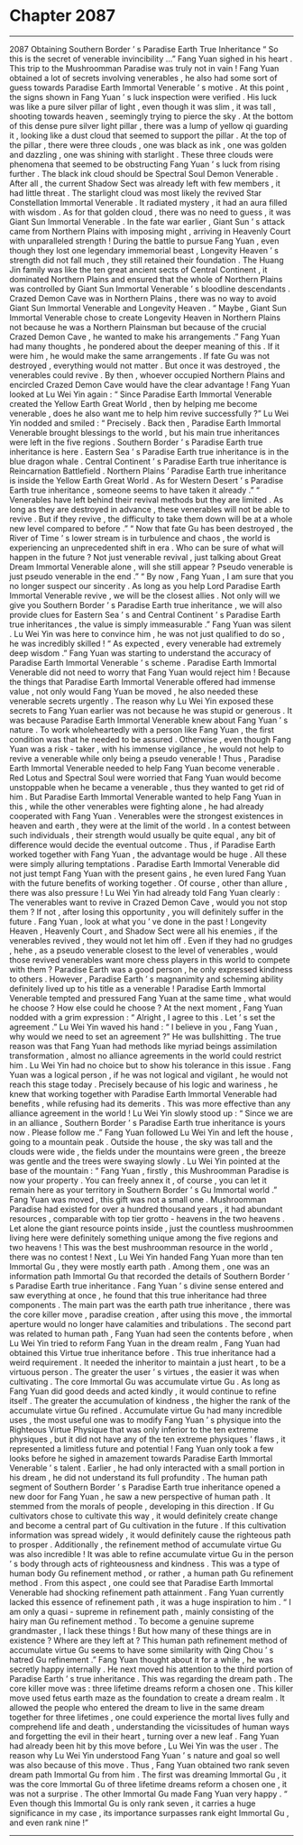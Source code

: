 
# Chapter 2087


---

2087 Obtaining Southern Border ’ s Paradise Earth True Inheritance
“ So this is the secret of venerable invincibility …” Fang Yuan sighed in his heart .
This trip to the Mushroomman Paradise was truly not in vain !
Fang Yuan obtained a lot of secrets involving venerables , he also had some sort of guess towards Paradise Earth Immortal Venerable ’ s motive .
At this point , the signs shown in Fang Yuan ’ s luck inspection were verified .
His luck was like a pure silver pillar of light , even though it was slim , it was tall , shooting towards heaven , seemingly trying to pierce the sky .
At the bottom of this dense pure silver light pillar , there was a lump of yellow qi guarding it , looking like a dust cloud that seemed to support the pillar .
At the top of the pillar , there were three clouds , one was black as ink , one was golden and dazzling , one was shining with starlight .
These three clouds were phenomena that seemed to be obstructing Fang Yuan ’ s luck from rising further .
The black ink cloud should be Spectral Soul Demon Venerable . After all , the current Shadow Sect was already left with few members , it had little threat .
The starlight cloud was most likely the revived Star Constellation Immortal Venerable . It radiated mystery , it had an aura filled with wisdom .
As for that golden cloud , there was no need to guess , it was Giant Sun Immortal Venerable . In the fate war earlier , Giant Sun ’ s attack came from Northern Plains with imposing might , arriving in Heavenly Court with unparalleled strength !
During the battle to pursue Fang Yuan , even though they lost one legendary immemorial beast , Longevity Heaven ’ s strength did not fall much , they still retained their foundation . The Huang Jin family was like the ten great ancient sects of Central Continent , it dominated Northern Plains and ensured that the whole of Northern Plains was controlled by Giant Sun Immortal Venerable ’ s bloodline descendants .
Crazed Demon Cave was in Northern Plains , there was no way to avoid Giant Sun Immortal Venerable and Longevity Heaven .
“ Maybe , Giant Sun Immortal Venerable chose to create Longevity Heaven in Northern Plains not because he was a Northern Plainsman but because of the crucial Crazed Demon Cave , he wanted to make his arrangements .”
Fang Yuan had many thoughts , he pondered about the deeper meaning of this .
If it were him , he would make the same arrangements .
If fate Gu was not destroyed , everything would not matter . But once it was destroyed , the venerables could revive . By then , whoever occupied Northern Plains and encircled Crazed Demon Cave would have the clear advantage !
Fang Yuan looked at Lu Wei Yin again : “ Since Paradise Earth Immortal Venerable created the Yellow Earth Great World , then by helping me become venerable , does he also want me to help him revive successfully ?”
Lu Wei Yin nodded and smiled : “ Precisely . Back then , Paradise Earth Immortal Venerable brought blessings to the world , but his main true inheritances were left in the five regions . Southern Border ’ s Paradise Earth true inheritance is here . Eastern Sea ’ s Paradise Earth true inheritance is in the blue dragon whale . Central Continent ’ s Paradise Earth true inheritance is Reincarnation Battlefield . Northern Plains ’ Paradise Earth true inheritance is inside the Yellow Earth Great World . As for Western Desert ’ s Paradise Earth true inheritance , someone seems to have taken it already .”
“ Venerables have left behind their revival methods but they are limited . As long as they are destroyed in advance , these venerables will not be able to revive . But if they revive , the difficulty to take them down will be at a whole new level compared to before .”
“ Now that fate Gu has been destroyed , the River of Time ’ s lower stream is in turbulence and chaos , the world is experiencing an unprecedented shift in era . Who can be sure of what will happen in the future ? Not just venerable revival , just talking about Great Dream Immortal Venerable alone , will she still appear ? Pseudo venerable is just pseudo venerable in the end .”
“ By now , Fang Yuan , I am sure that you no longer suspect our sincerity . As long as you help Lord Paradise Earth Immortal Venerable revive , we will be the closest allies . Not only will we give you Southern Border ’ s Paradise Earth true inheritance , we will also provide clues for Eastern Sea ’ s and Central Continent ’ s Paradise Earth true inheritances , the value is simply immeasurable .”
Fang Yuan was silent .
Lu Wei Yin was here to convince him , he was not just qualified to do so , he was incredibly skilled !
“ As expected , every venerable had extremely deep wisdom .” Fang Yuan was starting to understand the accuracy of Paradise Earth Immortal Venerable ’ s scheme .
Paradise Earth Immortal Venerable did not need to worry that Fang Yuan would reject him !
Because the things that Paradise Earth Immortal Venerable offered had immense value , not only would Fang Yuan be moved , he also needed these venerable secrets urgently .
The reason why Lu Wei Yin exposed these secrets to Fang Yuan earlier was not because he was stupid or generous .
It was because Paradise Earth Immortal Venerable knew about Fang Yuan ’ s nature .
To work wholeheartedly with a person like Fang Yuan , the first condition was that he needed to be assured . Otherwise , even though Fang Yuan was a risk - taker , with his immense vigilance , he would not help to revive a venerable while only being a pseudo venerable !
Thus , Paradise Earth Immortal Venerable needed to help Fang Yuan become venerable .
Red Lotus and Spectral Soul were worried that Fang Yuan would become unstoppable when he became a venerable , thus they wanted to get rid of him . But Paradise Earth Immortal Venerable wanted to help Fang Yuan in this , while the other venerables were fighting alone , he had already cooperated with Fang Yuan .
Venerables were the strongest existences in heaven and earth , they were at the limit of the world . In a contest between such individuals , their strength would usually be quite equal , any bit of difference would decide the eventual outcome .
Thus , if Paradise Earth worked together with Fang Yuan , the advantage would be huge .
All these were simply alluring temptations .
Paradise Earth Immortal Venerable did not just tempt Fang Yuan with the present gains , he even lured Fang Yuan with the future benefits of working together .
Of course , other than allure , there was also pressure !
Lu Wei Yin had already told Fang Yuan clearly : The venerables want to revive in Crazed Demon Cave , would you not stop them ? If not , after losing this opportunity , you will definitely suffer in the future .
Fang Yuan , look at what you ’ ve done in the past !
Longevity Heaven , Heavenly Court , and Shadow Sect were all his enemies , if the venerables revived , they would not let him off .
Even if they had no grudges , hehe , as a pseudo venerable closest to the level of venerables , would those revived venerables want more chess players in this world to compete with them ?
Paradise Earth was a good person , he only expressed kindness to others . However , Paradise Earth ’ s magnanimity and scheming ability definitely lived up to his title as a venerable !
Paradise Earth Immortal Venerable tempted and pressured Fang Yuan at the same time , what would he choose ?
How else could he choose ?
At the next moment , Fang Yuan nodded with a grim expression : “ Alright , I agree to this . Let ’ s set the agreement .”
Lu Wei Yin waved his hand : “ I believe in you , Fang Yuan , why would we need to set an agreement ?”
He was bullshitting .
The true reason was that Fang Yuan had methods like myriad beings assimilation transformation , almost no alliance agreements in the world could restrict him .
Lu Wei Yin had no choice but to show his tolerance in this issue .
Fang Yuan was a logical person , if he was not logical and vigilant , he would not reach this stage today . Precisely because of his logic and wariness , he knew that working together with Paradise Earth Immortal Venerable had benefits , while refusing had its demerits .
This was more effective than any alliance agreement in the world !
Lu Wei Yin slowly stood up : “ Since we are in an alliance , Southern Border ’ s Paradise Earth true inheritance is yours now . Please follow me .”
Fang Yuan followed Lu Wei Yin and left the house , going to a mountain peak .
Outside the house , the sky was tall and the clouds were wide , the fields under the mountains were green , the breeze was gentle and the trees were swaying slowly .
Lu Wei Yin pointed at the base of the mountain : “ Fang Yuan , firstly , this Mushroomman Paradise is now your property . You can freely annex it , of course , you can let it remain here as your territory in Southern Border ’ s Gu Immortal world .”
Fang Yuan was moved , this gift was not a small one . Mushroomman Paradise had existed for over a hundred thousand years , it had abundant resources , comparable with top tier grotto - heavens in the two heavens .
Let alone the giant resource points inside , just the countless mushroommen living here were definitely something unique among the five regions and two heavens ! This was the best mushroomman resource in the world , there was no contest !
Next , Lu Wei Yin handed Fang Yuan more than ten Immortal Gu , they were mostly earth path .
Among them , one was an information path Immortal Gu that recorded the details of Southern Border ’ s Paradise Earth true inheritance .
Fang Yuan ’ s divine sense entered and saw everything at once , he found that this true inheritance had three components . The main part was the earth path true inheritance , there was the core killer move , paradise creation , after using this move , the immortal aperture would no longer have calamities and tribulations .
The second part was related to human path , Fang Yuan had seen the contents before , when Lu Wei Yin tried to reform Fang Yuan in the dream realm , Fang Yuan had obtained this Virtue true inheritance before .
This true inheritance had a weird requirement . It needed the inheritor to maintain a just heart , to be a virtuous person . The greater the user ’ s virtues , the easier it was when cultivating .
The core Immortal Gu was accumulate virtue Gu . As long as Fang Yuan did good deeds and acted kindly , it would continue to refine itself . The greater the accumulation of kindness , the higher the rank of the accumulate virtue Gu refined .
Accumulate virtue Gu had many incredible uses , the most useful one was to modify Fang Yuan ’ s physique into the Righteous Virtue Physique that was only inferior to the ten extreme physiques , but it did not have any of the ten extreme physiques ’ flaws , it represented a limitless future and potential !
Fang Yuan only took a few looks before he sighed in amazement towards Paradise Earth Immortal Venerable ’ s talent .
Earlier , he had only interacted with a small portion in his dream , he did not understand its full profundity .
The human path segment of Southern Border ’ s Paradise Earth true inheritance opened a new door for Fang Yuan , he saw a new perspective of human path . It stemmed from the morals of people , developing in this direction . If Gu cultivators chose to cultivate this way , it would definitely create change and become a central part of Gu cultivation in the future .
If this cultivation information was spread widely , it would definitely cause the righteous path to prosper .
Additionally , the refinement method of accumulate virtue Gu was also incredible !
It was able to refine accumulate virtue Gu in the person ’ s body through acts of righteousness and kindness . This was a type of human body Gu refinement method , or rather , a human path Gu refinement method .
From this aspect , one could see that Paradise Earth Immortal Venerable had shocking refinement path attainment .
Fang Yuan currently lacked this essence of refinement path , it was a huge inspiration to him .
“ I am only a quasi - supreme in refinement path , mainly consisting of the hairy man Gu refinement method . To become a genuine supreme grandmaster , I lack these things ! But how many of these things are in existence ? Where are they left at ? This human path refinement method of accumulate virtue Gu seems to have some similarity with Qing Chou ’ s hatred Gu refinement .”
Fang Yuan thought about it for a while , he was secretly happy internally .
He next moved his attention to the third portion of Paradise Earth ’ s true inheritance .
This was regarding the dream path .
The core killer move was : three lifetime dreams reform a chosen one .
This killer move used fetus earth maze as the foundation to create a dream realm . It allowed the people who entered the dream to live in the same dream together for three lifetimes , one could experience the mortal lives fully and comprehend life and death , understanding the vicissitudes of human ways and forgetting the evil in their heart , turning over a new leaf .
Fang Yuan had already been hit by this move before , Lu Wei Yin was the user .
The reason why Lu Wei Yin understood Fang Yuan ’ s nature and goal so well was also because of this move .
Thus , Fang Yuan obtained two rank seven dream path Immortal Gu from him .
The first was dreaming Immortal Gu , it was the core Immortal Gu of three lifetime dreams reform a chosen one , it was not a surprise .
The other Immortal Gu made Fang Yuan very happy .
“ Even though this Immortal Gu is only rank seven , it carries a huge significance in my case , its importance surpasses rank eight Immortal Gu , and even rank nine !”

---

